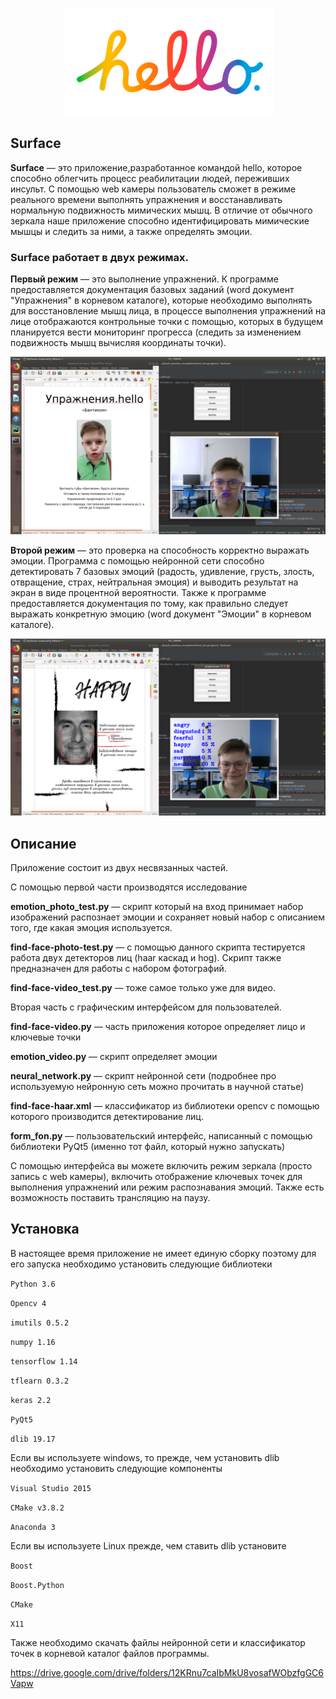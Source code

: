 <p align="center">
  <img src="screenshot/hello..png"/></div>
</p>

Surface
-------
**Surface** — это приложение,разработанное командой hello, которое способно облегчить процесс реабилитации людей, переживших инсульт.  С помощью web камеры пользователь сможет в режиме реального времени выполнять упражнения и восстанавливать нормальную подвижность мимических мышц. В отличие от обычного зеркала наше приложение способно идентифицировать мимические мышцы и следить за ними, а также определять эмоции.

### Surface работает в двух режимах. 

**Первый режим** — это выполнение упражнений. К программе предоставляется документация базовых заданий (word документ "Упражнения" в корневом каталоге), которые необходимо выполнять для восстановление мышц лица, в процессе выполнения упражнений на лице отображаются контрольные точки с помощью, которых в будущем планируется вести мониторинг прогресса (следить за изменением подвижность мышц вычисляя координаты точки).

<p align="center">
  <img src="screenshot/key_points.png"/></div>
</p>

**Второй режим** — это проверка на способность корректно выражать эмоции. Программа с помощью нейронной сети способно детектировать 7 базовых эмоций (радость, удивление, грусть, злость, отвращение, страх, нейтральная эмоция) и выводить результат на экран в виде процентной вероятности. Также к программе предоставляется документация по тому, как правильно следует выражать конкретную эмоцию (word документ "Эмоции" в корневом каталоге).

<p align="center">
  <img src="screenshot/emotion.png"/></div>
</p>

## Описание

Приложение состоит из двух несвязанных частей.

С помощью первой части производятся исследование 

**emotion_photo_test.py** — скрипт который на вход принимает набор изображений распознает эмоции и сохраняет новый набор с описанием того, где какая эмоция используется.

**find-face-photo-test.py** — с помощью данного скрипта тестируется работа двух детекторов лиц (haar каскад и hog). Скрипт также предназначен для работы с набором фотографий.

**find-face-video_test.py** — тоже самое только уже для видео.

Вторая часть с графическим интерфейсом для пользователей.

**find-face-video.py** — часть приложения которое определяет лицо и ключевые точки

**emotion_video.py** — скрипт определяет эмоции

**neural_network.py** — скрипт нейронной сети (подробнее про используемую нейронную сеть можно прочитать в научной статье)

**find-face-haar.xml** — классификатор из библиотеки opencv с помощью которого производится детектирование лиц.

**form_fon.py** — пользовательский интерфейс, написанный с помощью библиотеки PyQt5 (именно тот файл, который нужно запускать)

С помощью интерфейса вы можете включить режим зеркала (просто запись с web камеры), включить отображение ключевых точек для выполнения упражнений или режим распознавания эмоций. Также есть возможность поставить трансляцию на паузу.

## Установка 

В настоящее время приложение не имеет единую сборку поэтому для его запуска необходимо установить следующие библиотеки

`Python 3.6`

`Opencv 4`

`imutils 0.5.2`

`numpy 1.16`

`tensorflow 1.14`

`tflearn 0.3.2`

`keras 2.2`

`PyQt5`

`dlib 19.17`

Если вы используете windows, то прежде, чем установить dlib необходимо установить следующие компоненты

`Visual Studio 2015`

`CMake v3.8.2`

`Anaconda 3`

Если вы используете Linux прежде, чем ставить dlib установите

`Boost`

`Boost.Python`

`CMake`

`X11`

Также необходимо скачать файлы нейронной сети и классификатор точек в корневой каталог файлов программы.

https://drive.google.com/drive/folders/12KRnu7caIbMkU8vosafWObzfgGC6Vapw
